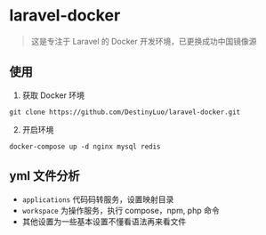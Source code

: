 # laravel-docker

> 这是专注于 Laravel 的 Docker 开发环境，已更换成功中国镜像源

## 使用

1. 获取 Docker 环境

```
git clone https://github.com/DestinyLuo/laravel-docker.git
```

2. 开启环境

```
docker-compose up -d nginx mysql redis
```

## yml 文件分析

- `applications` 代码码转服务，设置映射目录
- `workspace` 为操作服务，执行 compose，npm, php 命令
- 其他设置为一些基本设置不懂看语法再来看文件


